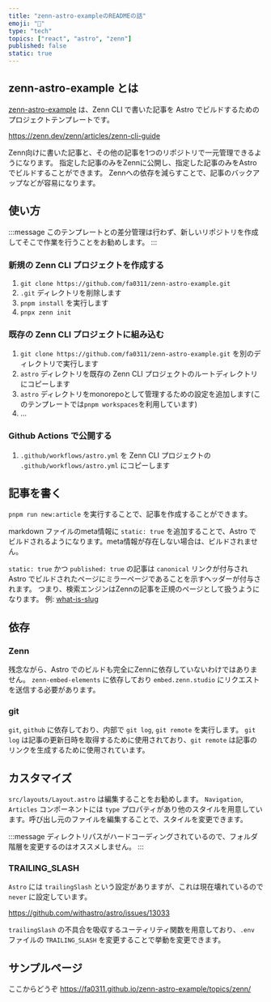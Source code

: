 ```yaml
---
title: "zenn-astro-exampleのREADMEの話"
emoji: "🐥"
type: "tech"
topics: ["react", "astro", "zenn"]
published: false
static: true
---
```


## zenn-astro-example とは

[zenn-astro-example](https://github.com/fa0311/zenn-astro-example) は、Zenn CLI で書いた記事を Astro でビルドするためのプロジェクトテンプレートです。

https://zenn.dev/zenn/articles/zenn-cli-guide

Zenn向けに書いた記事と、その他の記事を1つのリポジトリで一元管理できるようになります。
指定した記事のみをZennに公開し、指定した記事のみをAstroでビルドすることができます。
Zennへの依存を減らすことで、記事のバックアップなどが容易になります。

## 使い方

:::message
このテンプレートとの差分管理は行わず、新しいリポジトリを作成してそこで作業を行うことをお勧めします。
:::

### 新規の Zenn CLI プロジェクトを作成する

1. `git clone https://github.com/fa0311/zenn-astro-example.git`
1. `.git` ディレクトリを削除します
1. `pnpm install` を実行します
1. `pnpx zenn init`

### 既存の Zenn CLI プロジェクトに組み込む

1. `git clone https://github.com/fa0311/zenn-astro-example.git` を別のディレクトリで実行します
1. `astro` ディレクトリを既存の Zenn CLI プロジェクトのルートディレクトリにコピーします
1. `astro` ディレクトリをmonorepoとして管理するための設定を追加します(このテンプレートでは`pnpm workspaces`を利用しています)
1. ...

### Github Actions で公開する

1. `.github/workflows/astro.yml` を Zenn CLI プロジェクトの `.github/workflows/astro.yml` にコピーします

## 記事を書く

`pnpm run new:article` を実行することで、記事を作成することができます。

markdown ファイルのmeta情報に `static: true` を追加することで、Astro でビルドされるようになります。meta情報が存在しない場合は、ビルドされません。

`static: true` かつ `published: true` の記事は `canonical` リンクが付与され Astro でビルドされたページにミラーページであることを示すヘッダーが付与されます。
つまり、検索エンジンはZennの記事を正規のページとして扱うようになります。
例: [what-is-slug](/zenn-astro-example/articles/what-is-slug)

## 依存

### Zenn

残念ながら、Astro でのビルドも完全にZennに依存していないわけではありません。
`zenn-embed-elements` に依存しており `embed.zenn.studio` にリクエストを送信する必要があります。

### git

`git`, `github` に依存しており、内部で `git log`, `git remote` を実行します。
`git log` は記事の更新日時を取得するために使用されており、`git remote` は記事のリンクを生成するために使用されています。

## カスタマイズ

`src/layouts/Layout.astro` は編集することをお勧めします。
`Navigation`, `Articles` コンポーネントには `type` プロパティがあり他のスタイルを用意しています。呼び出し元のファイルを編集することで、スタイルを変更できます。

:::message
ディレクトリパスがハードコーディングされているので、フォルダ階層を変更するのはオススメしません。
:::

### TRAILING_SLASH

`Astro` には `trailingSlash` という設定がありますが、これは現在壊れているので `never` に設定しています。

<https://github.com/withastro/astro/issues/13033>

`trailingSlash` の不具合を吸収するユーティリティ関数を用意しており、`.env` ファイルの `TRAILING_SLASH` を変更することで挙動を変更できます。

## サンプルページ

ここからどうぞ
<https://fa0311.github.io/zenn-astro-example/topics/zenn/>
